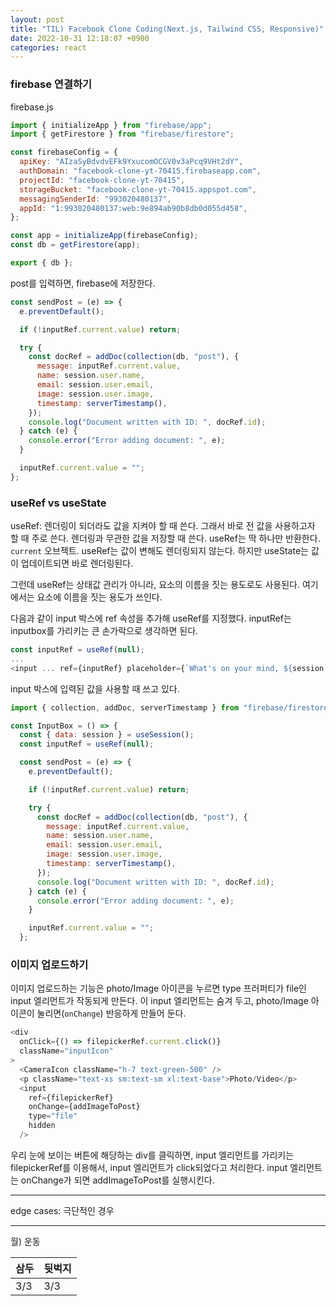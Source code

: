 ```yaml
---
layout: post
title: "TIL) Facebook Clone Coding(Next.js, Tailwind CSS, Responsive)"
date: 2022-10-31 12:18:07 +0900
categories: react
---
```


### firebase 연결하기

firebase.js

```js
import { initializeApp } from "firebase/app";
import { getFirestore } from "firebase/firestore";

const firebaseConfig = {
  apiKey: "AIzaSyBdvdvEFk9YxucomOCGV0v3aPcq9VHt2dY",
  authDomain: "facebook-clone-yt-70415.firebaseapp.com",
  projectId: "facebook-clone-yt-70415",
  storageBucket: "facebook-clone-yt-70415.appspot.com",
  messagingSenderId: "993020480137",
  appId: "1:993020480137:web:9e894ab90b8db0d055d458",
};

const app = initializeApp(firebaseConfig);
const db = getFirestore(app);

export { db };
```

post를 입력하면, firebase에 저장한다.

```js
const sendPost = (e) => {
  e.preventDefault();

  if (!inputRef.current.value) return;

  try {
    const docRef = addDoc(collection(db, "post"), {
      message: inputRef.current.value,
      name: session.user.name,
      email: session.user.email,
      image: session.user.image,
      timestamp: serverTimestamp(),
    });
    console.log("Document written with ID: ", docRef.id);
  } catch (e) {
    console.error("Error adding document: ", e);
  }

  inputRef.current.value = "";
};
```

### useRef vs useState

useRef: 렌더링이 되더라도 값을 지켜야 할 때 쓴다. 그래서 바로 전 값을 사용하고자 할 때 주로 쓴다. 렌더링과 무관한 값을 저장할 때 쓴다. useRef는 딱 하나만 반환한다. `current` 오브젝트. useRef는 값이 변해도 렌더링되지 않는다. 하지만 useState는 값이 업데이트되면 바로 렌더링된다.

그런데 useRef는 상태값 관리가 아니라, 요소의 이름을 짓는 용도로도 사용된다. 여기에서는 요소에 이름을 짓는 용도가 쓰인다.

다음과 같이 input 박스에 ref 속성을 추가해 useRef를 지정했다. inputRef는 inputbox를 가리키는 큰 손가락으로 생각하면 된다.

```js
const inputRef = useRef(null);
...
<input ... ref={inputRef} placeholder={`What's on your mind, ${session.user.name}?`} />
```

input 박스에 입력된 값을 사용할 때 쓰고 있다.

```js
import { collection, addDoc, serverTimestamp } from "firebase/firestore";

const InputBox = () => {
  const { data: session } = useSession();
  const inputRef = useRef(null);

  const sendPost = (e) => {
    e.preventDefault();

    if (!inputRef.current.value) return;

    try {
      const docRef = addDoc(collection(db, "post"), {
        message: inputRef.current.value,
        name: session.user.name,
        email: session.user.email,
        image: session.user.image,
        timestamp: serverTimestamp(),
      });
      console.log("Document written with ID: ", docRef.id);
    } catch (e) {
      console.error("Error adding document: ", e);
    }

    inputRef.current.value = "";
  };
```

### 이미지 업로드하기

이미지 업로드하는 기능은 photo/Image 아이콘을 누르면 type 프러퍼티가 file인 input 엘리먼트가 작동되게 만든다. 이 input 엘리먼트는 숨겨 두고, photo/Image 아이콘이 눌리면(`onChange`) 반응하게 만들어 둔다.

```js
<div
  onClick={() => filepickerRef.current.click()}
  className="inputIcon"
>
  <CameraIcon className="h-7 text-green-500" />
  <p className="text-xs sm:text-sm xl:text-base">Photo/Video</p>
  <input
    ref={filepickerRef}
    onChange={addImageToPost}
    type="file"
    hidden
  />
```

우리 눈에 보이는 버튼에 해당하는 div를 클릭하면, input 엘리먼트를 가리키는 filepickerRef를 이용해서, input 엘리먼트가 click되었다고 처리한다. input 엘리먼트는 onChange가 되면 addImageToPost를 실행시킨다.

<hr />
edge cases: 극단적인 경우

<hr />
월) 운동

| 삼두 | 뒷벅지 |
| ---- | ------ |
| 3/3  | 3/3    |
